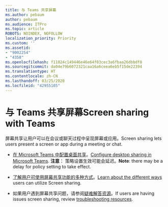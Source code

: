 ```yaml
---
title: 与 Teams 共享屏幕
ms.author: pebaum
author: pebaum
ms.audience: ITPro
ms.topic: article
ROBOTS: NOINDEX, NOFOLLOW
localization_priority: Priority
ms.custom: ''
ms.assetid:
- "9002254"
- "4358"
ms.openlocfilehash: f11024c149446e46e64f03cec3a6fbaa26dbbdf8
ms.sourcegitcommit: da04e79b6072321caa16a6ceea6eb5f15de22394
ms.translationtype: HT
ms.contentlocale: zh-CN
ms.lasthandoff: 03/25/2020
ms.locfileid: "42955105"
---
```

# <a name="screen-sharing-with-teams"></a><span data-ttu-id="e61aa-102">与 Teams 共享屏幕</span><span class="sxs-lookup"><span data-stu-id="e61aa-102">Screen sharing with Teams</span></span>

<span data-ttu-id="e61aa-103">屏幕共享让用户可以在会议或聊天过程中呈现屏幕或应用。</span><span class="sxs-lookup"><span data-stu-id="e61aa-103">Screen sharing lets users present a screen or app during a meeting or chat.</span></span>

- <span data-ttu-id="e61aa-104">[在 Microsoft Teams 中配置桌面共享](https://docs.microsoft.com/microsoftteams/configure-desktop-sharing)。</span><span class="sxs-lookup"><span data-stu-id="e61aa-104">[Configure desktop sharing in Microsoft Teams](https://docs.microsoft.com/microsoftteams/configure-desktop-sharing).</span></span> <span data-ttu-id="e61aa-105">**注意**： 策略设置生效可能会延迟。</span><span class="sxs-lookup"><span data-stu-id="e61aa-105">**Note**: there may be a delay for policy setting to take effect.</span></span> 

- <span data-ttu-id="e61aa-106">[了解用户可使用屏幕共享功能的多种方式](https://docs.microsoft.com/microsoftteams/meeting-policies-in-teams#meeting-policy-settings---content-sharing)。</span><span class="sxs-lookup"><span data-stu-id="e61aa-106">[Learn about the different ways](https://docs.microsoft.com/microsoftteams/meeting-policies-in-teams#meeting-policy-settings---content-sharing) users can utilize Screen sharing.</span></span> 

- <span data-ttu-id="e61aa-107">如果用户遇到屏幕共享问题，请参阅[疑难解答资源](https://docs.microsoft.com/microsoftteams/connectivity-issues)。</span><span class="sxs-lookup"><span data-stu-id="e61aa-107">If users are having issues screen sharing, review [troubleshooting resources](https://docs.microsoft.com/microsoftteams/connectivity-issues).</span></span> 
